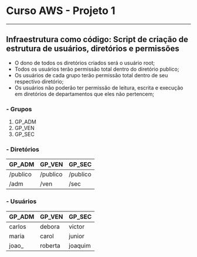 # Curso AWS - Projeto 1

---

## Infraestrutura como código: Script de criação de estrutura de usuários, diretórios e permissões

- O dono de todos os diretórios criados será o usuário root;
- Todos os usuários terão permissão total dentro do diretório publico;
- Os usuários de cada grupo terão permissão total dentro de seu respectivo diretório;
- Os usuários não poderão ter permissão de leitura, escrita e execução em diretórios de departamentos que eles não pertencem;

### - Grupos

1. GP_ADM
2. GP_VEN
3. GP_SEC

### - Diretórios

| GP_ADM  | GP_VEN  | GP_SEC  |
| -------- | -------- | -------- |
| /publico | /publico | /publico |
| /adm     | /ven     | /sec     |

### - Usuários

| GP_ADM | GP_VEN    | GP_SEC  |
| ------- | ---------- | -------- |
| carlos  | debora     | victor   |
| maria   | carol      | junior   |
| joao\_  | roberta    | joaquim  |
